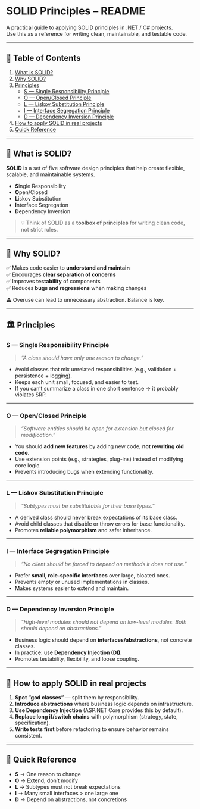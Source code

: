 # SOLID Principles – README

A practical guide to applying SOLID principles in .NET / C# projects.  
Use this as a reference for writing clean, maintainable, and testable code.

---

## 📑 Table of Contents
1. [What is SOLID?](#what-is-solid)
2. [Why SOLID?](#why-solid)
3. [Principles](#principles)
   - [S — Single Responsibility Principle](#s--single-responsibility-principle)
   - [O — Open/Closed Principle](#o--openclosed-principle)
   - [L — Liskov Substitution Principle](#l--liskov-substitution-principle)
   - [I — Interface Segregation Principle](#i--interface-segregation-principle)
   - [D — Dependency Inversion Principle](#d--dependency-inversion-principle)
4. [How to apply SOLID in real projects](#how-to-apply-solid-in-real-projects)
5. [Quick Reference](#quick-reference)

---

## 📘 What is SOLID?
**SOLID** is a set of five software design principles that help create flexible, scalable, and maintainable systems.

- **S**ingle Responsibility  
- **O**pen/Closed  
- **L**iskov Substitution  
- **I**nterface Segregation  
- **D**ependency Inversion  

> 💡 Think of SOLID as a **toolbox of principles** for writing clean code, not strict rules.

---

## 🎯 Why SOLID?
✅ Makes code easier to **understand and maintain**  
✅ Encourages **clear separation of concerns**  
✅ Improves **testability** of components  
✅ Reduces **bugs and regressions** when making changes  

⚠️ Overuse can lead to unnecessary abstraction. Balance is key.

---

## 🏛 Principles

### S — Single Responsibility Principle
> *“A class should have only one reason to change.”*

- Avoid classes that mix unrelated responsibilities (e.g., validation + persistence + logging).  
- Keeps each unit small, focused, and easier to test.  
- If you can’t summarize a class in one short sentence → it probably violates SRP.

---

### O — Open/Closed Principle
> *“Software entities should be open for extension but closed for modification.”*

- You should **add new features** by adding new code, **not rewriting old code**.  
- Use extension points (e.g., strategies, plug-ins) instead of modifying core logic.  
- Prevents introducing bugs when extending functionality.

---

### L — Liskov Substitution Principle
> *“Subtypes must be substitutable for their base types.”*

- A derived class should never break expectations of its base class.  
- Avoid child classes that disable or throw errors for base functionality.  
- Promotes **reliable polymorphism** and safer inheritance.

---

### I — Interface Segregation Principle
> *“No client should be forced to depend on methods it does not use.”*

- Prefer **small, role-specific interfaces** over large, bloated ones.  
- Prevents empty or unused implementations in classes.  
- Makes systems easier to extend and maintain.

---

### D — Dependency Inversion Principle
> *“High-level modules should not depend on low-level modules. Both should depend on abstractions.”*

- Business logic should depend on **interfaces/abstractions**, not concrete classes.  
- In practice: use **Dependency Injection (DI)**.  
- Promotes testability, flexibility, and loose coupling.

---

## 🚀 How to apply SOLID in real projects
1. **Spot “god classes”** — split them by responsibility.  
2. **Introduce abstractions** where business logic depends on infrastructure.  
3. **Use Dependency Injection** (ASP.NET Core provides this by default).  
4. **Replace long if/switch chains** with polymorphism (strategy, state, specification).  
5. **Write tests first** before refactoring to ensure behavior remains consistent.  

---

## 📝 Quick Reference
- **S** → One reason to change  
- **O** → Extend, don’t modify  
- **L** → Subtypes must not break expectations  
- **I** → Many small interfaces > one large one  
- **D** → Depend on abstractions, not concretions  
